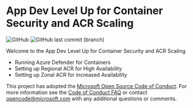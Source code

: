 # App Dev Level Up for Container Security and ACR Scaling

![GitHub](https://img.shields.io/github/license/azure/Level-Up-Container-Security-and-ACR-Scaling?label=License&style=plastic)
![GitHub last commit (branch)](https://img.shields.io/github/last-commit/azure/Microsoft-Defender-for-Cloud/main?label=Last%20commit&style=plastic)


Welcome to the App Dev Level Up for Container Security and ACR Scaling

- Running Azure Defender for Containers
- Setting up Regional ACR for High Availability
- Setting up Zonal ACR for increased Availability


This project has adopted the [Microsoft Open Source Code of Conduct](https://opensource.microsoft.com/codeofconduct/).
For more information see the [Code of Conduct FAQ](https://opensource.microsoft.com/codeofconduct/faq/) or contact [opencode@microsoft.com](mailto:opencode@microsoft.com) with any additional questions or comments.
